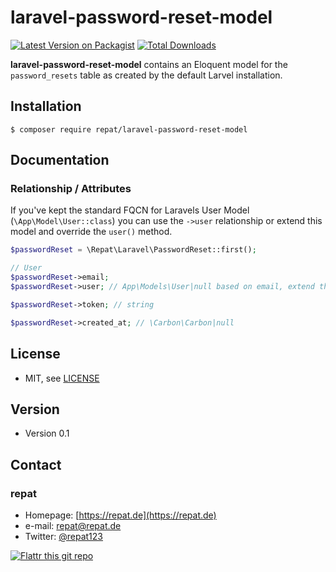 # laravel-password-reset-model

[![Latest Version on Packagist](https://img.shields.io/packagist/v/repat/laravel-password-reset-model.svg?style=flat-square)](https://packagist.org/packages/repat/laravel-password-reset-model)
[![Total Downloads](https://img.shields.io/packagist/dt/repat/laravel-password-reset-model.svg?style=flat-square)](https://packagist.org/packages/repat/laravel-password-reset-model)

**laravel-password-reset-model** contains an Eloquent model for the `password_resets` table as created by the default Larvel installation.

## Installation

`$ composer require repat/laravel-password-reset-model`

## Documentation

### Relationship / Attributes

If you've kept the standard FQCN for Laravels User Model (`\App\Model\User::class`) you can use the `->user` relationship or extend this model and override the `user()` method.

```php
$passwordReset = \Repat\Laravel\PasswordReset::first();

// User
$passwordReset->email;
$passwordReset->user; // App\Models\User|null based on email, extend the relationship if you have a different FQCN

$passwordReset->token; // string

$passwordReset->created_at; // \Carbon\Carbon|null
```

## License

* MIT, see [LICENSE](https://github.com/repat/laravel-password-reset-model/blob/master/LICENSE)

## Version

* Version 0.1

## Contact

### repat

* Homepage: [https://repat.de](https://repat.de)
* e-mail: repat@repat.de
* Twitter: [@repat123](https://twitter.com/repat123 "repat123 on twitter")

[![Flattr this git repo](http://api.flattr.com/button/flattr-badge-large.png)](https://flattr.com/submit/auto?user_id=repat&url=https://github.com/repat/laravel-password-reset-model&title=laravel-password-reset-model&language=&tags=github&category=software)
